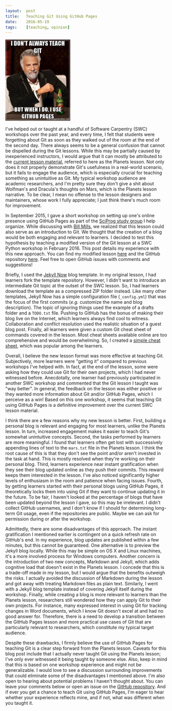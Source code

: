 ```yaml
---
layout:  post
title:   Teaching Git Using GitHub Pages
date:    2016-05-19
tags:    [teaching, opinion]
---
```


<img src="/assets/teaching-git.jpg" alt="Teaching Git" class="float-right" width="40%" />

I've helped out or taught at a handful of Software Carpentry (SWC) workshops over the past year, and every time, I felt that students were forgetting about Git as soon as they walked out of the room at the end of the second day. There always seems to be a general confusion that cannot be dispelled during the Git lessons. While this may be partially caused by inexperienced instructors, I would argue that it can mostly be attributed to the [current lesson material](http://swcarpentry.github.io/git-novice/), referred to here as the Planets lesson. Not only does it not properly demonstrate Git's usefulness in a real-world scenario, but it fails to engage the audience, which is especially crucial for teaching something as unintuitive as Git. My typical workshop audience are academic researchers, and I'm pretty sure they don't give a shit about Wolfman's and Dracula's thoughts on Mars, which is the Planets lesson narrative. To be clear, I mean no offense to the lesson designers and maintainers, whose work I fully appreciate; I just think there's much room for improvement. 

<!--more-->

In September 2015, I gave a short workshop on setting up one's online presence using GitHub Pages as part of the [SciProg study group](http://sciprog.ca/) I help organize. While discussing with [Bill Mills](https://twitter.com/billdoesphysics), we realized that this lesson could also serve as an introduction to Git. We thought that the creation of a blog would be both engaging and relevant to learners. I decided to test this hypothesis by teaching a modified version of the Git lesson at a SWC Python workshop in February 2016. This post details my experience with this new approach. You can find my modified lesson [here](http://bgran.de/git-novice/) and the GitHub repository [here](https://github.com/brunogrande/git-novice). Feel free to open GitHub issues with comments and suggestions! 

Briefly, I used the [Jekyll Now](http://www.jekyllnow.com/) blog template. In my original lesson, I had learners fork the template repository. However, I didn't want to introduce an intermediate Git topic at the outset of the SWC lesson. So, I had learners download the template as a compressed ZIP folder instead. Like many other templates, Jekyll Now has a simple configuration file (`_config.yml`) that was the focus of the first commits (_e.g._ customize the name and blog description). The topic of ignoring things used the example of a drafts folder and a `TODO.txt` file. Pushing to GitHub has the bonus of making their blog live on the Internet, which learners always find cool to witness. Collaboration and conflict resolution used the realistic situation of a guest blog post. Finally, all learners were given a custom Git cheat sheet of commands covered in the lesson. Most cheat sheets available online are too comprehensive and would be overwhelming. So, I created a [simple cheat sheet](http://bgran.de/git-novice/git_cheatsheet.html), which was popular among the learners. 

Overall, I believe the new lesson format was more effective at teaching Git. Subjectively, more learners were "getting it" compared to previous workshops I've helped with. In fact, at the end of the lesson, some were asking how they could use Git for their own projects, which I had never witnessed before. Anecdotally, one learner had previously participated in another SWC workshop and commented that the Git lesson I taught was "way better". In general, the feedback on the lesson was either positive or they wanted more information about Git and/or GitHub Pages, which I perceive as a win! Based on this one workshop, it seems that teaching Git using GitHub Pages is a definitive improvement over the current SWC lesson material.

I think there are a few reasons why my new lesson is better. First, building a personal blog is relevant and engaging for most learners, unlike the Planets lesson. In turn, increased engagement makes it easier to teach Git's somewhat unintuitive concepts. Second, the tasks performed by learners are more meaningful. I found that learners often get lost with successively appending lines of text to the `mars.txt` file in the Planets lesson. I think the root cause of this is that they don't see the point and/or aren't invested in the task at hand. This is mostly resolved when they're working on their personal blog. Third, learners experience near instant gratification when they see their blog updated online as they push their commits. This reward keeps them interested in the lesson. I've also noticed significantly higher levels of enthusiasm in the room and patience when facing issues. Fourth, by getting learners started with their personal blogs using GitHub Pages, it theoretically locks them into using Git if they want to continue updating it in the future. To be fair, I haven't looked at the percentage of blogs that have been updated beyond the lesson I gave, so this may be irrelevant. I didn't collect GitHub usernames, and I don't know if I should for determining long-term Git usage, even if the repositories are public. Maybe we can ask for permission during or after the workshop. 

Admittedly, there are some disadvantages of this approach. The instant gratification I mentioned earlier is contingent on a quick refresh rate on GitHub's end. In my experience, blog updates are published within a few minutes, but this cannot be guaranteed. One alternative is to preview the Jekyll blog locally. While this may be simple on OS X and Linux machines, it's a more involved process for Windows computers. Another concern is the introduction of two new concepts, Markdown and Jekyll, which adds cognitive load that doesn't exist in the Planets lesson. I concede that this is a trade-off made in my lesson, but I would argue that the benefits outweigh the risks. I actually avoided the discussion of Markdown during the lesson and got away with treating Markdown files as plain text. Similarly, I went with a Jekyll blog template instead of covering Jekyll itself during the workshop. Finally, while creating a blog is more relevant to learners than the Planets lesson, researchers still wondered how they can apply Git to their own projects. For instance, many expressed interest in using Git for tracking changes in Word documents, which I know Git doesn't excel at and had no good answer for. Therefore, there is a need to develop a transition between the GitHub Pages lesson and more practical use cases of Git that are particularly relevant to researchers, which constitute my typical target audience.

Despite these drawbacks, I firmly believe the use of GitHub Pages for teaching Git is a clear step forward from the Planets lesson. Caveats for this blog post include that I actually never taught Git using the Planets lesson; I've only ever witnessed it being taught by someone else. Also, keep in mind that this is based on one workshop experience and might not be generalizable. I would love to see a discussion surrounding improvements that could eliminate some of the disadvantages I mentioned above. I'm also open to hearing about potential problems I haven't thought about. You can leave your comments below or open an issue on the [GitHub repository](https://github.com/brunogrande/git-novice). And if ever you get a chance to teach Git using GitHub Pages, I'm eager to hear whether your experience reflects mine, and if not, what was different when you taught it. 
